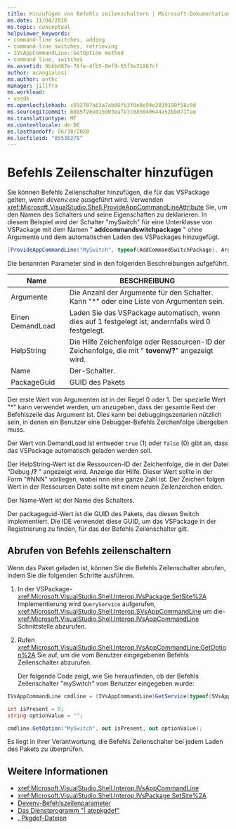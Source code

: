 ```yaml
---
title: Hinzufügen von Befehls zeilenschaltern | Microsoft-Dokumentation
ms.date: 11/04/2016
ms.topic: conceptual
helpviewer_keywords:
- command-line switches, adding
- command-line switches, retrieving
- IVsAppCommandLine::GetOption method
- command line, switches
ms.assetid: 8bbbd87e-76fe-4fb5-8ef9-65f5e31967cf
author: acangialosi
ms.author: anthc
manager: jillfra
ms.workload:
- vssdk
ms.openlocfilehash: c692787a63a7ab06fb3f0e0e94e2839190f58c9d
ms.sourcegitcommit: b885f26e015d03eafe7c885040644a52bb071fae
ms.translationtype: MT
ms.contentlocale: de-DE
ms.lasthandoff: 06/30/2020
ms.locfileid: "85536278"
---
```

# <a name="add-command-line-switches"></a>Befehls Zeilenschalter hinzufügen
Sie können Befehls Zeilenschalter hinzufügen, die für das VSPackage gelten, wenn *devenv.exe* ausgeführt wird. Verwenden <xref:Microsoft.VisualStudio.Shell.ProvideAppCommandLineAttribute> Sie, um den Namen des Schalters und seine Eigenschaften zu deklarieren. In diesem Beispiel wird der Schalter "mySwitch" für eine Unterklasse von VSPackage mit dem Namen " **addcommandswitchpackage** " ohne Argumente und dem automatischen Laden des VSPackages hinzugefügt.

```csharp
[ProvideAppCommandLine("MySwitch", typeof(AddCommandSwitchPackage), Arguments = "0", DemandLoad = 1)]
```

 Die benannten Parameter sind in den folgenden Beschreibungen aufgeführt.

|Name|BESCHREIBUNG|
|-|-|
| Argumente | Die Anzahl der Argumente für den Schalter. Kann "*" oder eine Liste von Argumenten sein. |
| Einen DemandLoad | Laden Sie das VSPackage automatisch, wenn dies auf 1 festgelegt ist; andernfalls wird 0 festgelegt. |
| HelpString | Die Hilfe Zeichenfolge oder Ressourcen-ID der Zeichenfolge, die mit " **tovenv/?**" angezeigt wird. |
| Name | Der-Schalter. |
| PackageGuid | GUID des Pakets |

 Der erste Wert von Argumenten ist in der Regel 0 oder 1. Der spezielle Wert "*" kann verwendet werden, um anzugeben, dass der gesamte Rest der Befehlszeile das Argument ist. Dies kann bei debuggingszenarien nützlich sein, in denen ein Benutzer eine Debugger-Befehls Zeichenfolge übergeben muss.

 Der Wert von DemandLoad ist entweder `true` (1) oder `false` (0) gibt an, dass das VSPackage automatisch geladen werden soll.

 Der HelpString-Wert ist die Ressourcen-ID der Zeichenfolge, die in der Datei "Debug **/?** " angezeigt wird. Anzeige der Hilfe. Dieser Wert sollte in der Form "#NNN" vorliegen, wobei nnn eine ganze Zahl ist. Der Zeichen folgen Wert in der Ressourcen Datei sollte mit einem neuen Zeilenzeichen enden.

 Der Name-Wert ist der Name des Schalters.

 Der packageguid-Wert ist die GUID des Pakets, das diesen Switch implementiert. Die IDE verwendet diese GUID, um das VSPackage in der Registrierung zu finden, für das der Befehls Zeilenschalter gilt.

## <a name="retrieve-command-line-switches"></a>Abrufen von Befehls zeilenschaltern
 Wenn das Paket geladen ist, können Sie die Befehls Zeilenschalter abrufen, indem Sie die folgenden Schritte ausführen.

1. In der VSPackage- <xref:Microsoft.VisualStudio.Shell.Interop.IVsPackage.SetSite%2A> Implementierung wird `QueryService` aufgerufen, <xref:Microsoft.VisualStudio.Shell.Interop.SVsAppCommandLine> um die- <xref:Microsoft.VisualStudio.Shell.Interop.IVsAppCommandLine> Schnittstelle abzurufen.

2. Rufen <xref:Microsoft.VisualStudio.Shell.Interop.IVsAppCommandLine.GetOption%2A> Sie auf, um die vom Benutzer eingegebenen Befehls Zeilenschalter abzurufen.

   Der folgende Code zeigt, wie Sie herausfinden, ob der Befehls Zeilenschalter "mySwitch" vom Benutzer eingegeben wurde:

```csharp
IVsAppCommandLine cmdline = (IVsAppCommandLine)GetService(typeof(SVsAppCommandLine));

int isPresent = 0;
string optionValue = "";

cmdline.GetOption("MySwitch", out isPresent, out optionValue);
```

 Es liegt in ihrer Verantwortung, die Befehls Zeilenschalter bei jedem Laden des Pakets zu überprüfen.

## <a name="see-also"></a>Weitere Informationen
- <xref:Microsoft.VisualStudio.Shell.Interop.IVsAppCommandLine>
- <xref:Microsoft.VisualStudio.Shell.Interop.IVsPackage.SetSite%2A>
- [Devenv-Befehlszeilenparameter](../ide/reference/devenv-command-line-switches.md)
- [Das Dienstprogramm "| atepkgdef"](../extensibility/internals/createpkgdef-utility.md)
- [. Pkgdef-Dateien](https://devblogs.microsoft.com/visualstudio/whats-a-pkgdef-and-why/)
